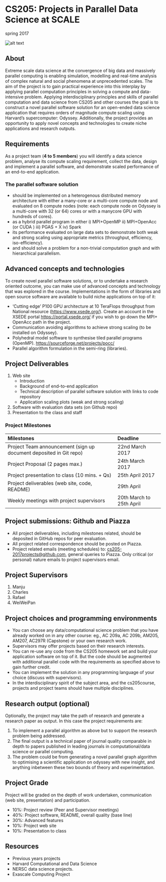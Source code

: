 # CS205: Projects in Parallel Data Science at SCALE
spring 2017

![alt text][logo]

[logo]: https://github.com/harvard-cs205/CS205-Spring2017-Projects/projectspng.png "Parallel Data Science"


## About
Extreme scale data science at the convergence of big data and massively parallel computing is enabling simulation, modelling and real-time analysis of complex natural and social phenomena at unprecedented scales. The aim of the project is to gain practical experience into this interplay by applying parallel computation principles in solving a compute and data-intensive problem. 
Applying interdisciplinary principles and skills of parallel computation and data science from CS205 and other courses  the goal is to construct a novel parallel software solution for an open-ended data science application that requires orders of magnitude compute scaling using Harvard’s supercomputer: Odyssey. Additionally, the project provides an opportunity to apply novel concepts and technologies to create niche applications and research outputs.

## Requirements
As a project team (**4 to 5 members**) you will identify a data science problem,  analyse its compute scaling requirement, collect the data, design and implement a parallel software, and demonstrate  scaled performance of an end-to-end application.

### The parallel software solution
- should be implemented on a heterogenous  distributed memory architecture with either a many-core or a multi-core compute node and  evaluated on 8 compute nodes (note: each compute node on Odyssey is a multi-core with 32 (or 64) cores or with a manycore GPU with hundreds of cores). 
- as a  hybrid parallel program in either i) MPI+OpenMP ii) MPI+OpenAcc (or CUDA ) iii) PGAS + X iv) Spark
- its performance evaluated  on large data sets to  demonstrate both weak and strong scaling using appropriate metrics (throughput, efficiency, iso-efficiency).
- and should solve a problem for a  non-trivial computation graph and with hierarchical parallelism. 

## Advanced concepts and technologies
To create novel parallel software solutions, or to undertake a research oriented outcome,  you can make use of advanced concepts and technology that was explored in the course. Implementations in the form of libraries and open source software  are available to build niche applications on top of it:
- ‘Cutting edge’ P100 GPU architecture at 10 TeraFlops throughput from National resource (https://www.xsede.org/). Create an account in the XSEDE portal https://portal.xsede.org/ if you wish to go down the MPI+ OpenAcc path in the project. 
- Communication avoiding algorithms  to achieve strong scaling (to be installed on Odyssey).
- Polyhedral model software to synthesise tiled parallel programs (OpenMP). https://sourceforge.net/projects/pocc/
- Parallel algorithm formulation in the semi-ring (libraries).


## Project Deliverables
1. Web site
   * Introduction 
   * Background of end-to-end application 
   * Technical description of parallel software solution with links to code repository
   * Application scaling plots (weak and strong scaling)
2. Software with evaluation data sets (on Github repo)
3. Presentation to the class and staff

### Project Milestones

| Milestones    | Deadline  | 
| :------------- |:-------------| 
| Project Team announcement (sign up document deposited in Git repo)     | 22nd March 2017 | 
| Project Proposal (2 pages max.)       | 24th March 2017      |  
| Project presentation to class (10 mins. + Qs)      | 25th April 2017      |  
| Project deliverables (web site, code, README)| 29th April      | 
| Weekly meetings with project supervisors | 20th March to 25th April |

## Project submissions: Github and Piazza
- All project deliverables, including milestones related,  should be deposited in GitHub repos for peer evaluation.
- All project related correspondence should be posted on Piazza. 
- Project related emails (meeting schedules) to: cs205-2017projects@github.com, general queries to Piazza. Only critical (or personal) nature emails to project supervisors email. 

## Project Supervisors
1. Manju
2. Charles 
3. Rafael
4. WeiWeiPan

## Project choices and programming environments
- You can choose any data/computational science problem that you have already worked on in any other course: eg., AC 209a, AC 209b, AM205, AM207, AC297R (Capstone) or your own research work. 
- Supervisors may offer projects  based on their research interests. 
- You can re-use any code from the CS205 homework set and build your application software on top of it. But the code should be augmented with additional parallel code with  the requirements as specified above to gain further credit.
- You can implement the solution in any programming language of your choice (discuss with supervisors). 
- In the interdisciplinary spirit of the subject area, and the cs205course, projects and project teams should have multiple disciplines.


## Research output (optional)
Optionally, the project may take the path of research and generate a research paper as output.  In this case the project requirements are:

1. To implement a parallel algorithm as above but to support the research problem being addressed.
2. The final output is a technical paper of journal quality comparable in depth to  papers published  in leading journals in computational/data science or parallel computing.
3. The problem could be from generating a novel parallel graph algorithm  to optimising a scientific application  on odyssey with new insight,  and anything inbetween these two bounds of theory and experimentation.

## Project Grade
Project will be graded on the depth of work undertaken, communication (web site, presentation) and participation. 
- 10%: Project review (Peer and Supervisor meetings)
- 40%: Project software, README, overall quality (base line)
- 30%: Advanced features
- 10%: Project web site
- 10%: Presentation to class

## Resources
- Previous years projects
- Harvard Computational and Data Science
- NERSC data science projects.
- Exascale Computing Project 



